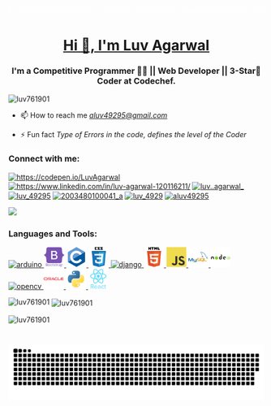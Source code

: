 # ![](https://raw.githubusercontent.com/Akash-Salvi/Akash-Salvi/master/Hello(1).gif)

[<h1 align="center">Hi 👋, I'm Luv Agarwal</h1>](https://github.com/Luv761901)
<h3 align="center">I'm a Competitive Programmer 🥇🏅 || Web Developer || 3-Star🌟 Coder at Codechef.</h3>

<p align="left"> <img src="https://komarev.com/ghpvc/?username=luv761901&label=Profile%20views&color=0e75b6&style=flat" alt="luv761901" /> </p>

- 📫 How to reach me *aluv49295@gmail.com*

- ⚡ Fun fact *Type of Errors in the code, defines the level of the Coder*

<h3 align="left">Connect with me:</h3>
<p align="left">
<a href="https://codepen.io/LuvAgarwal" target="blank"><img align="center" src="https://raw.githubusercontent.com/rahuldkjain/github-profile-readme-generator/master/src/images/icons/Social/codepen.svg" alt="https://codepen.io/LuvAgarwal" height="30" width="40" /></a>
<a href="https://www.linkedin.com/in/luv-agarwal-120116211/" target="blank"><img align="center" src="https://raw.githubusercontent.com/rahuldkjain/github-profile-readme-generator/master/src/images/icons/Social/linked-in-alt.svg" alt="https://www.linkedin.com/in/luv-agarwal-120116211/" height="30" width="40" /></a>
<a href="https://instagram.com/_luv._.agarwal_" target="blank"><img align="center" src="https://raw.githubusercontent.com/rahuldkjain/github-profile-readme-generator/master/src/images/icons/Social/instagram.svg" alt="luv..agarwal_" height="30" width="40" /></a>
<a href="https://www.codechef.com/users/luv_49295" target="blank"><img align="center" src="https://cdn.jsdelivr.net/npm/simple-icons@3.1.0/icons/codechef.svg" alt="luv_49295" height="30" width="40" /></a>
<a href="https://www.hackerrank.com/2003480100041_a" target="blank"><img align="center" src="https://raw.githubusercontent.com/rahuldkjain/github-profile-readme-generator/master/src/images/icons/Social/hackerrank.svg" alt="2003480100041_a" height="30" width="40" /></a>
<a href="https://www.leetcode.com/luv_4929" target="blank"><img align="center" src="https://raw.githubusercontent.com/rahuldkjain/github-profile-readme-generator/master/src/images/icons/Social/leet-code.svg" alt="luv_4929" height="30" width="40" /></a>
<a href="https://auth.geeksforgeeks.org/user/aluv49295" target="blank"><img align="center" src="https://raw.githubusercontent.com/rahuldkjain/github-profile-readme-generator/master/src/images/icons/Social/geeks-for-geeks.svg" alt="aluv49295" height="30" width="40" /></a>
</p>

![](https://cdn.dribbble.com/users/278287/screenshots/1343921/media/49e78263e3d15f2adaa0793b3179b74a.gif)

<h3 align="left">Languages and Tools:</h3>
<p align="left"> <a href="https://www.arduino.cc/" target="_blank" rel="noreferrer"> <img src="https://cdn.worldvectorlogo.com/logos/arduino-1.svg" alt="arduino" width="40" height="40"/> </a> <a href="https://getbootstrap.com" target="_blank" rel="noreferrer"> <img src="https://raw.githubusercontent.com/devicons/devicon/master/icons/bootstrap/bootstrap-plain-wordmark.svg" alt="bootstrap" width="40" height="40"/> </a> <a href="https://www.cprogramming.com/" target="_blank" rel="noreferrer"> <img src="https://raw.githubusercontent.com/devicons/devicon/master/icons/c/c-original.svg" alt="c" width="40" height="40"/> </a> <a href="https://www.w3schools.com/css/" target="_blank" rel="noreferrer"> <img src="https://raw.githubusercontent.com/devicons/devicon/master/icons/css3/css3-original-wordmark.svg" alt="css3" width="40" height="40"/> </a> <a href="https://www.djangoproject.com/" target="_blank" rel="noreferrer"> <img src="https://cdn.worldvectorlogo.com/logos/django.svg" alt="django" width="40" height="40"/> </a> <a href="https://www.w3.org/html/" target="_blank" rel="noreferrer"> <img src="https://raw.githubusercontent.com/devicons/devicon/master/icons/html5/html5-original-wordmark.svg" alt="html5" width="40" height="40"/> </a> <a href="https://developer.mozilla.org/en-US/docs/Web/JavaScript" target="_blank" rel="noreferrer"> <img src="https://raw.githubusercontent.com/devicons/devicon/master/icons/javascript/javascript-original.svg" alt="javascript" width="40" height="40"/> </a> <a href="https://www.mysql.com/" target="_blank" rel="noreferrer"> <img src="https://raw.githubusercontent.com/devicons/devicon/master/icons/mysql/mysql-original-wordmark.svg" alt="mysql" width="40" height="40"/> </a> <a href="https://nodejs.org" target="_blank" rel="noreferrer"> <img src="https://raw.githubusercontent.com/devicons/devicon/master/icons/nodejs/nodejs-original-wordmark.svg" alt="nodejs" width="40" height="40"/> </a> <a href="https://opencv.org/" target="_blank" rel="noreferrer"> <img src="https://www.vectorlogo.zone/logos/opencv/opencv-icon.svg" alt="opencv" width="40" height="40"/> </a> <a href="https://www.oracle.com/" target="_blank" rel="noreferrer"> <img src="https://raw.githubusercontent.com/devicons/devicon/master/icons/oracle/oracle-original.svg" alt="oracle" width="40" height="40"/> </a> <a href="https://www.python.org" target="_blank" rel="noreferrer"> <img src="https://raw.githubusercontent.com/devicons/devicon/master/icons/python/python-original.svg" alt="python" width="40" height="40"/> </a> <a href="https://reactjs.org/" target="_blank" rel="noreferrer"> <img src="https://raw.githubusercontent.com/devicons/devicon/master/icons/react/react-original-wordmark.svg" alt="react" width="40" height="40"/> </a> </p>

<p><img align="left" src="https://github-readme-stats.vercel.app/api/top-langs?username=luv761901&show_icons=true&locale=en&layout=compact" alt="luv761901" /></p>

<p>&nbsp;<img align="center" src="https://github-readme-stats.vercel.app/api?username=luv761901&show_icons=true&locale=en" alt="luv761901" /></p>

<p><img align="center" src="https://github-readme-streak-stats.herokuapp.com/?user=luv761901&" alt="luv761901" /></p>

# ![](https://raw.githubusercontent.com/kothariji/kothariji/b0b0b849e914083b73ba073e0c89231ff49aba65/github-user-contribution.svg)
